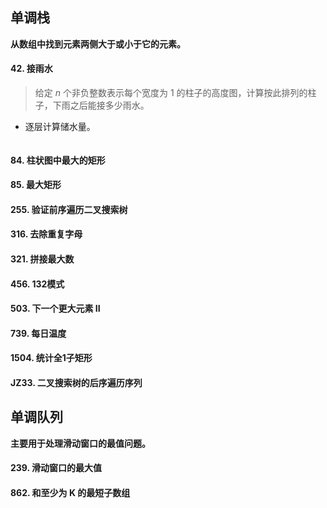 ## 单调栈 

**从数组中找到元素两侧大于或小于它的元素。**

#### 42. 接雨水

> 给定 *n* 个非负整数表示每个宽度为 1 的柱子的高度图，计算按此排列的柱子，下雨之后能接多少雨水。

* 逐层计算储水量。

```python

```

#### 84. 柱状图中最大的矩形

#### 85. 最大矩形

#### 255. 验证前序遍历二叉搜索树

#### 316. 去除重复字母

#### 321. 拼接最大数

#### 456. 132模式

#### 503. 下一个更大元素 II

#### 739. 每日温度

#### 1504. 统计全1子矩形

#### JZ33. 二叉搜索树的后序遍历序列

## 单调队列

**主要用于处理滑动窗口的最值问题。**

#### 239. 滑动窗口的最大值

#### 862. 和至少为 K 的最短子数组
